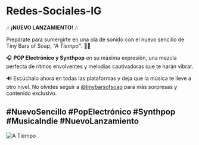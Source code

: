 # Redes-Sociales-IG
🎶 **¡NUEVO LANZAMIENTO!** 🎶

Prepárate para sumergirte en una ola de sonido con el nuevo sencillo de Tiny Bars of Soap, _"A Tiempo"_. 🌊✨

🎧 **POP Electrónico y Synthpop** en su máxima expresión, una mezcla perfecta de ritmos envolventes y melodías cautivadoras que te harán vibrar.

🔊 Escúchalo ahora en todas las plataformas y deja que la música te lleve a otro nivel. No olvides seguir a [@tinybarsofsoap](https://www.instagram.com/tinybarsofsoap/) para más sorpresas y contenido exclusivo.

#NuevoSencillo #PopElectrónico #Synthpop #MusicaIndie #NuevoLanzamiento
---
![A Tiempo](https://www.instagram.com/p/CzhVoBmCPPL/?utm_source=ig_web_copy_link&igsh=MzRlODBiNWFlZA==)
